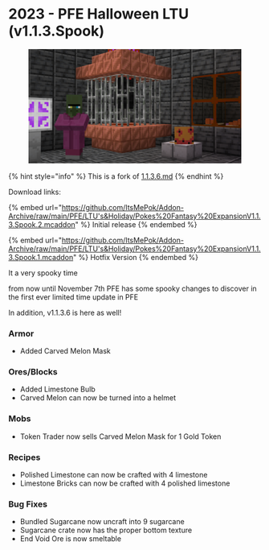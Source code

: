 # 2023 - PFE Halloween LTU (v1.1.3.Spook)

<figure><img src="../../.gitbook/assets/image (2) (1).png" alt=""><figcaption></figcaption></figure>

{% hint style="info" %}
This is a fork of [1.1.3.6.md](../betas/1.1.3.6.md "mention")
{% endhint %}

Download links:

{% embed url="https://github.com/ItsMePok/Addon-Archive/raw/main/PFE/LTU's&Holiday/Pokes%20Fantasy%20ExpansionV1.1.3.Spook.2.mcaddon" %}
Initial release
{% endembed %}

{% embed url="https://github.com/ItsMePok/Addon-Archive/raw/main/PFE/LTU's&Holiday/Pokes%20Fantasy%20ExpansionV1.1.3.Spook.1.mcaddon" %}
Hotfix Version
{% endembed %}

It a very spooky time&#x20;

from now until November 7th PFE has some spooky changes to discover in the first ever limited time update in PFE

In addition, v1.1.3.6 is here as well!

### **Armor**

* Added Carved Melon Mask

### **Ores/Blocks**

* Added Limestone Bulb
* Carved Melon can now be turned into a helmet

### **Mobs**

* Token Trader now sells Carved Melon Mask for 1 Gold Token

### **Recipes**

* Polished Limestone can now be crafted with 4 limestone
* Limestone Bricks can now be crafted with 4 polished limestone

### **Bug Fixes**

* Bundled Sugarcane now uncraft into 9 sugarcane
* Sugarcane crate now has the proper bottom texture
* End Void Ore is now smeltable
